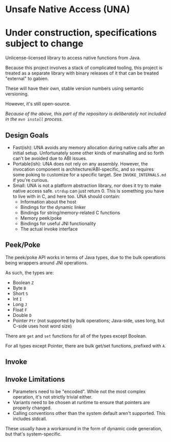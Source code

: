 # Unsafe Native Access (UNA)

# Under construction, specifications subject to change

Unlicense-licensed library to access native functions from Java.

Because this project involves a stack of complicated tooling, this project is treated as a separate library with binary releases of it that can be treated "external" to gabien.

These will have their own, stable version numbers using semantic versioning.

However, it's still open-source.

*Because of the above, this part of the repository is deliberately not included in the `mvn install` process.*

## Design Goals

+ Fast(ish): UNA avoids any memory allocation during native calls after an initial setup.
  Unfortunately some other kinds of marshalling and so forth can't be avoided due to ABI issues.
+ Portable(ish): UNA does not rely on any assembly. However, the invocation component is architecture/ABI-specific,
  and so requires some poking to customize for a specific target. See `INVOKE_INTERNALS.md` if you're curious.
+ Small: UNA is not a platform abstraction library, nor does it try to make native access safe.
  `strdup` can just return 0. This is something you have to live with in C, and here too.
  UNA should contain:
  + Information about the host
  + Bindings for the dynamic linker
  + Bindings for string/memory-related C functions
  + Memory peek/poke
  + Bindings for useful JNI functionality
  + The actual invoke interface

## Peek/Poke

The peek/poke API works in terms of Java types, due to the bulk operations being wrappers around JNI operations.

As such, the types are:

+ Boolean `Z`
+ Byte `B`
+ Short `S`
+ Int `I`
+ Long `J`
+ Float `F`
+ Double `D`
+ Pointer `Ptr` (not supported by bulk operations; Java-side, uses long, but C-side uses host word size)

There are `get` and `set` functions for all of the types except Boolean.

For all types except Pointer, there are bulk get/set functions, prefixed with `A`.

## Invoke

## Invoke Limitations

+ Parameters need to be "encoded". While not the most complex operation, it's not strictly trivial either.
+ Variants need to be chosen at runtime to ensure that pointers are properly changed.
+ Calling conventions other than the system default aren't supported. This includes stdcall.

These usually have a workaround in the form of dynamic code generation, but that's system-specific.

